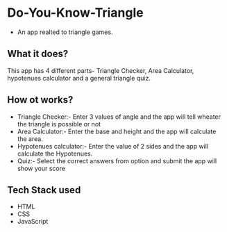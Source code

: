 # Do-You-Know-Triangle
- An app realted to triangle games.

## What it does?
This app has 4 different parts- Triangle Checker, Area Calculator, hypotenues calculator and a general triangle quiz.

## How ot works?
- Triangle Checker:- Enter 3 values of angle and the app will tell wheater the triangle is possible or not
- Area Calculator:- Enter the base and height and the app will calculate the area.
- Hypotenues calculator:- Enter the value of 2 sides and the app will calculate the Hypotenues.
- Quiz:- Select the correct answers from option and submit the app will show your score


## Tech Stack used
- HTML
- CSS
- JavaScript
